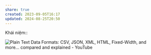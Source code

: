 ```yaml
---
share: true
created: 2023-09-05T16:17
updated: 2024-08-25T20:50
---
```

Khái niệm:: 

![Plain Text Data Formats: CSV, JSON, XML, HTML, Fixed-Width, and more... compared and explained - YouTube](https://youtu.be/6caucCsePqs?si=coTpJ7unQaKEql5L)
